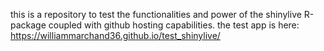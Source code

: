 this is a repository to test the functionalities and power of the shinylive R-package coupled with github hosting capabilities.
the test app is here: https://williammarchand36.github.io/test_shinylive/
